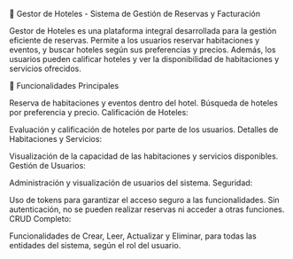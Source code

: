 🏨 Gestor de Hoteles - Sistema de Gestión de Reservas y Facturación

Gestor de Hoteles es una plataforma integral desarrollada para la gestión eficiente de reservas. Permite a los usuarios reservar habitaciones y eventos, y buscar hoteles según sus preferencias y precios. Además, los usuarios pueden calificar hoteles y ver la disponibilidad de habitaciones y servicios ofrecidos.

🚀 Funcionalidades Principales

Reserva de habitaciones y eventos dentro del hotel.
Búsqueda de hoteles por preferencia y precio.
Calificación de Hoteles:

Evaluación y calificación de hoteles por parte de los usuarios.
Detalles de Habitaciones y Servicios:

Visualización de la capacidad de las habitaciones y servicios disponibles.
Gestión de Usuarios:

Administración y visualización de usuarios del sistema.
Seguridad:

Uso de tokens para garantizar el acceso seguro a las funcionalidades. Sin autenticación, no se pueden realizar reservas ni acceder a otras funciones.
CRUD Completo:

Funcionalidades de Crear, Leer, Actualizar y Eliminar, para todas las entidades del sistema, según el rol del usuario.
